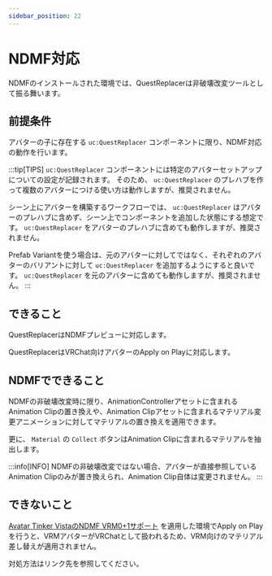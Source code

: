 ```yaml
---
sidebar_position: 22
---
```


# NDMF対応

NDMFのインストールされた環境では、QuestReplacerは非破壊改変ツールとして振る舞います。

## 前提条件

アバターの子に存在する `uc:QuestReplacer` コンポーネントに限り、NDMF対応の動作を行います。

:::tip[TIPS]
`uc:QuestReplacer` コンポーネントには特定のアバターセットアップについての設定が記録されます。
そのため、 `uc:QuestReplacer` のプレハブを作って複数のアバターにつける使い方は動作しますが、推奨されません。

シーン上にアバターを構築するワークフローでは、 `uc:QuestReplacer` はアバターのプレハブに含めず、シーン上でコンポーネントを追加した状態にする想定です。
`uc:QuestReplacer` をアバターのプレハブに含めても動作しますが、推奨されません。

Prefab Variantを使う場合は、元のアバターに対してではなく、それぞれのアバターのバリアントに対して `uc:QuestReplacer` を追加するようにすると良いです。
`uc:QuestReplacer` を元のアバターに含めても動作しますが、推奨されません。
:::

## できること

QuestReplacerはNDMFプレビューに対応します。

QuestReplacerはVRChat向けアバターのApply on Playに対応します。

## NDMFでできること

NDMFの非破壊改変時に限り、AnimationControllerアセットに含まれるAnimation Clipの置き換えや、Animation Clipアセットに含まれるマテリアル変更アニメーションに対してマテリアルの置き換えを適用できます。

更に、 `Material` の `Collect` ボタンはAnimation Clipに含まれるマテリアルを抽出します。

:::info[INFO]
NDMFの非破壊改変ではない場合、アバターが直接参照しているAnimation Clipのみが置き換えられ、Animation Clip自体は変更されません。
:::

## できないこと

[Avatar Tinker VistaのNDMF VRM0+1サポート](../ativ/ndmf/vrm_support.md) を適用した環境でApply on Playを行うと、VRMアバターがVRChatとして扱われるため、VRM向けのマテリアル差し替えが適用されません。

対処方法はリンク先を参照してください。


